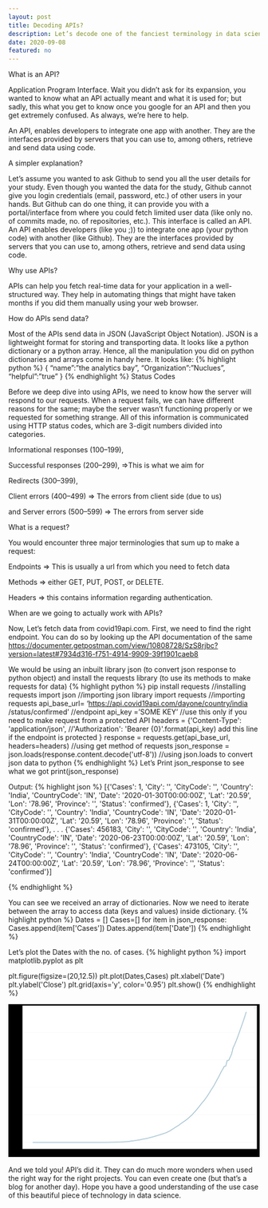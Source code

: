 ```yaml
---
layout: post
title: Decoding APIs?
description: Let’s decode one of the fanciest terminology in data science, the API.
date: 2020-09-08
featured: no
---
```



What is an API?

Application Program Interface. Wait you didn’t ask for its expansion, you wanted to know what an API actually meant and what it is used for; but sadly, this what you get to know once you google for an API and then you get extremely confused. As always, we’re here to help.


An API, enables developers to integrate one app with another. They are the interfaces provided by servers that you can use to, among others, retrieve and send data using code. 

A simpler explanation?

Let’s assume you wanted to ask Github to send you all the user details for your study. Even though you wanted the data for the study, Github cannot give you login credentials (email, password, etc.) of other users in your hands. But Github can do one thing, it can provide you with a portal/interface from where you could fetch limited user data (like only no. of commits made, no. of repositories, etc.). This interface is called an API. An API enables developers (like you ;)) to integrate one app (your python code) with another (like Github). They are the interfaces provided by servers that you can use to, among others, retrieve and send data using code. 

Why use APIs?

APIs can help you fetch real-time data for your application in a well-structured way. They help in automating things that might have taken months if you did them manually using your web browser.

How do APIs send data?

Most of the APIs send data in JSON (JavaScript Object Notation). JSON is a lightweight format for storing and transporting data. It looks like a python dictionary or a python array. Hence, all the manipulation you did on python dictionaries and arrays come in handy here. It looks like:
{% highlight python %}
{
	“name”:”the analytics bay”,
	“Organization”:”Nuclues”,
	“helpful”:”true”
}
{% endhighlight %}
Status Codes

Before we deep dive into using APIs, we need to know how the server will respond to our requests. When a request fails, we can have different reasons for the same; maybe the server wasn’t functioning properly or we requested for something strange. All of this information is communicated using HTTP status codes, which are 3-digit numbers divided into categories.

Informational responses (100–199),

Successful responses (200–299), =>This is what we aim for

Redirects (300–399),

Client errors (400–499) => The errors from client side (due to us) 

and Server errors (500–599) => The errors from server side

What is a request?

You would encounter three major terminologies that sum up to make a request:

Endpoints => This is usually a url from which you need to fetch data

Methods => either GET, PUT, POST, or DELETE. 

Headers => this contains information regarding authentication.

When are we going to actually work with APIs?

Now, Let’s fetch data from covid19api.com. First, we need to find the right endpoint. You can do so by looking up the API documentation of the same https://documenter.getpostman.com/view/10808728/SzS8rjbc?version=latest#7934d316-f751-4914-9909-39f1901caeb8

We would be using an inbuilt library json (to convert json response to python object) and install the requests library (to use its methods to make requests for data)
{% highlight python %}
pip install requests		//installing requests
import json		//importing json library
import requests		//importing requests
api_base_url= ‘https://api.covid19api.com/dayone/country/india /status/confirmed’	//endpoint
api_key	=’SOME KEY’	//use this only if you need to make request from a protected API
headers = {'Content-Type': 'application/json',
       //'Authorization': 'Bearer {0}'.format(api_key) add this line if the endpoint is protected
}
response = requests.get(api_base_url, headers=headers)		//using get method of requests
json_response = json.loads(response.content.decode('utf-8'))		//using json.loads to convert json data to python
{% endhighlight %}
Let’s Print json_response to see what we got
print(json_response)

Output:
{% highlight json %}
[{'Cases': 1,
  'City': '',
  'CityCode': '',
  'Country': 'India',
  'CountryCode': 'IN',
  'Date': '2020-01-30T00:00:00Z',
  'Lat': '20.59',
  'Lon': '78.96',
  'Province': '',
  'Status': 'confirmed'},
 {'Cases': 1,
  'City': '',
  'CityCode': '',
  'Country': 'India',
  'CountryCode': 'IN',
  'Date': '2020-01-31T00:00:00Z',
  'Lat': '20.59',
  'Lon': '78.96',
  'Province': '',
  'Status': 'confirmed'},
.
.
.
{'Cases': 456183,
  'City': '',
  'CityCode': '',
  'Country': 'India',
  'CountryCode': 'IN',
  'Date': '2020-06-23T00:00:00Z',
  'Lat': '20.59',
  'Lon': '78.96',
  'Province': '',
  'Status': 'confirmed'},
 {'Cases': 473105,
  'City': '',
  'CityCode': '',
  'Country': 'India',
  'CountryCode': 'IN',
  'Date': '2020-06-24T00:00:00Z',
  'Lat': '20.59',
  'Lon': '78.96',
  'Province': '',
  'Status': 'confirmed'}]

{% endhighlight %}

You can see we received an array of dictionaries. Now we need to iterate between the array to access data (keys and values) inside dictionary.
{% highlight python %}
Dates = []
Cases=[]
for item in json_response:
  Cases.append(item['Cases'])
  Dates.append(item['Date'])
{% endhighlight %}

Let’s plot the Dates with the no. of cases.
{% highlight python %}
import matplotlib.pyplot as plt

plt.figure(figsize=(20,12.5))
plt.plot(Dates,Cases)
plt.xlabel('Date')
plt.ylabel('Close')
plt.grid(axis='y', color='0.95')
plt.show()
{% endhighlight %}
  
<img src="/blog/api.jpg">


And we told you! API’s did it. They can do much more wonders when used the right way for the right projects. You can even create one (but that’s a blog for another day). Hope you have a good understanding of the use case of this beautiful piece of technology in data science.
